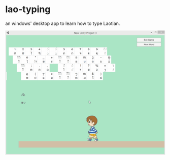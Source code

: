 # lao-typing
an windows' desktop app to learn how to type Laotian.

![image](https://github.com/hiramoto/lao-typing/blob/images/laotyping.gif "image")
